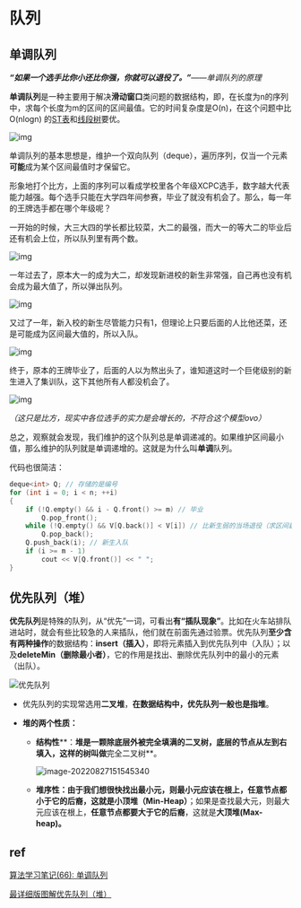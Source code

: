 # 队列

## 单调队列

***“如果一个选手比你小还比你强，你就可以退役了。”**——单调队列的原理*

**单调队列**是一种主要用于解决**滑动窗口**类问题的数据结构，即，在长度为n的序列中，求每个长度为m的区间的区间最值。它的时间复杂度是O(n)，在这个问题中比 O(nlogn) 的[ST表](https://zhuanlan.zhihu.com/p/105439034)和[线段树](https://zhuanlan.zhihu.com/p/106118909)要优。

![img](https://pic4.zhimg.com/80/v2-ef66afc38e068600939980673114127f_720w.jpg)

单调队列的基本思想是，维护一个双向队列（deque），遍历序列，仅当一个元素**可能**成为某个区间最值时才保留它。

形象地打个比方，上面的序列可以看成学校里各个年级XCPC选手，数字越大代表能力越强。每个选手只能在大学四年间参赛，毕业了就没有机会了。那么，每一年的王牌选手都在哪个年级呢？

一开始的时候，大三大四的学长都比较菜，大二的最强，而大一的等大二的毕业后还有机会上位，所以队列里有两个数。

![img](https://pic3.zhimg.com/80/v2-eeda8e22e5931732675ab99754f93bce_720w.jpg)

一年过去了，原本大一的成为大二，却发现新进校的新生非常强，自己再也没有机会成为最大值了，所以弹出队列。

![img](https://pic4.zhimg.com/80/v2-6749c5666b76cdc2f497df072f8626b3_720w.jpg)

又过了一年，新入校的新生尽管能力只有1，但理论上只要后面的人比他还菜，还是可能成为区间最大值的，所以入队。

![img](https://pic4.zhimg.com/80/v2-e8be2abc277505561313d865b856d327_720w.jpg)

终于，原本的王牌毕业了，后面的人以为熬出头了，谁知道这时一个巨佬级别的新生进入了集训队，这下其他所有人都没机会了。

![img](https://pic3.zhimg.com/80/v2-71dc212718a2565ce57d9e334c93da2e_720w.jpg)

*（这只是比方，现实中各位选手的实力是会增长的，不符合这个模型ovo）*

总之，观察就会发现，我们维护的这个队列总是单调递减的。如果维护区间最小值，那么维护的队列就是单调递增的。这就是为什么叫**单调**队列。

代码也很简洁：

```cpp
deque<int> Q; // 存储的是编号
for (int i = 0; i < n; ++i)
{
    if (!Q.empty() && i - Q.front() >= m) // 毕业
        Q.pop_front();
    while (!Q.empty() && V[Q.back()] < V[i]) // 比新生弱的当场退役（求区间最小值把这里改成>即可）
        Q.pop_back();
    Q.push_back(i); // 新生入队
    if (i >= m - 1)
        cout << V[Q.front()] << " ";
}
```

## 优先队列（堆）

**优先队列**是特殊的队列，从“优先”一词，可看出**有“插队现象”**。比如在火车站排队进站时，就会有些比较急的人来插队，他们就在前面先通过验票。优先队列**至少含有两种操作**的数据结构：**insert（插入）**，即将元素插入到优先队列中（入队）；以及**deleteMin（删除最小者）**，它的作用是找出、删除优先队列中的最小的元素（出队）。

![优先队列](https://p1-jj.byteimg.com/tos-cn-i-t2oaga2asx/gold-user-assets/2019/4/19/16a35ec42f89c9cd~tplv-t2oaga2asx-zoom-in-crop-mark:3024:0:0:0.awebp)



- 优先队列的实现常选用**二叉堆**，**在数据结构中，优先队列一般也是指堆**。

- **堆的两个性质：**

  - **结构性****：**堆是一颗除底层外被完全填满的二叉树，底层的节点从左到右填入，这样的树叫做**完全二叉树**。

    ![image-20220827151545340](https://myyoss.oss-cn-shenzhen.aliyuncs.com/img/md/202208271515453.png)

  - **堆序性：**由于我们想很快找出最小元，则最小元应该在根上，**任意节点都小于它的后裔**，这就是**小顶堆（Min-Heap）**；如果是查找最大元，则最大元应该在根上，**任意节点都要大于它的后裔**，这就是**大顶堆(Max-heap)。**

## ref

[算法学习笔记(66): 单调队列](https://zhuanlan.zhihu.com/p/346354943)

[最详细版图解优先队列（堆）](https://juejin.cn/post/6844903826856607757)